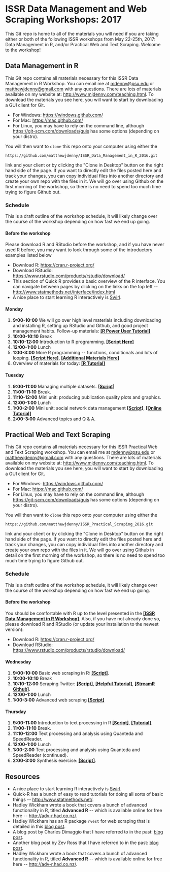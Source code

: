 # ISSR Data Management and Web Scraping Workshops: 2017

This Git repo is home to all of the materials you will need if you are taking either or both of the following ISSR workshops from May 22-25th, 2017: Data Management in R, and/or Practical Web and Text Scraping. Welcome to the workshop!
## Data Management in R

This Git repo contains all materials necessary for this ISSR Data Management in R Workshop. You can email me at <mdenny@psu.edu> or <matthewjdenny@gmail.com> with any questions. There are lots of materials available on my website at: <http://www.mjdenny.com/teaching.html>. To download the materials you see here, you will want to start by downloading a GUI client for Git. 

* For Windows: <https://windows.github.com/>
* For Mac: <https://mac.github.com/>
* For Linux, you may have to rely on the command line, although <https://git-scm.com/downloads/guis> has some options (depending on your distro).

You will then want to `clone` this repo onto your computer using either the 

    https://github.com/matthewjdenny/ISSR_Data_Management_in_R_2016.git

link and your client or by clicking the "Clone in Desktop" button on the right hand side of the page. If you want to directly edit the files posted here and track your changes, you can copy individual files into another directory and create your own repo with the files in it.  We will go over using Github on the first morning of the workshop, so there is no need to spend too much time trying to figure Github out.

### Schedule

This is a draft outline of the workshop schedule, it will likely change over the course of the workshop depending on how fast we end up going.

#### Before the workshop

Please download R and RStudio before the workshop, and if you have never used R before, you may want to look through some of the introductory examples listed below 

* Download R: <https://cran.r-project.org/>
* Download RStudio: <https://www.rstudio.com/products/rstudio/download/>
* This section of Quick R provides a basic overview of the R interface. You can navigate between pages by clicking on the links on the top left -- <http://www.statmethods.net/interface/index.html>
* A nice place to start learning R interactively is [Swirl](http://swirlstats.com/).

#### Monday

1. **9:00-10:00** We will go over high level materials including downloading and installing R, setting up RStudio and Github, and good project management habits. Follow-up materials: [**[R Power User Tutorial]**](http://www.mjdenny.com/Data_Science_Tools.html) 
2. **10:00-10:10** Break
3. **10:10-12:00** Introduction to R programming. [**[Script Here]**](https://github.com/matthewjdenny/ISSR_Data_Management_in_R_2016/blob/master/Scripts/Intro.R)
4. **12:00-1:00** Lunch
5. **1:00-3:00** More R programming -- functions, conditionals and lots of looping. [**[Script Here]**](https://github.com/matthewjdenny/ISSR_Data_Management_in_R_2016/blob/master/Scripts/Intermediate.R), [**[Additional Materials Here]**](https://github.com/matthewjdenny/ISSR_Data_Management_in_R_2016/blob/master/Handouts/Intermediate_R.pdf)
6. Overview of materials for today: [**[R Tutorial]**](http://www.mjdenny.com/R_Tutorial.html) 

#### Tuesday

1. **9:00-11:00** Managing multiple datasets. [**[Script]**](http://www.mjdenny.com/workshops/Managing_Multiple_Datasets.R) 
2. **11:00-11:10** Break.
3. **11:10-12:00** Mini unit: producing publication quality plots and graphics.
4. **12:00-1:00** Lunch
5. **1:00-2:00** Mini unit: social network data management [**[Script]**](http://www.mjdenny.com/workshops/Preparing_Network_Data_in_R.R), [**[Online Tutorial]**](http://www.mjdenny.com/Preparing_Network_Data_In_R.html) 
5. **2:00-3:00** Advanced topics and Q & A.


## Practical Web and Text Scraping

This Git repo contains all materials necessary for this ISSR Practical Web and Text Scraping workshop. You can email me at <mdenny@psu.edu> or <matthewjdenny@gmail.com> with any questions. There are lots of materials available on my website at: <http://www.mjdenny.com/teaching.html>. To download the materials you see here, you will want to start by downloading a GUI client for Git. 

* For Windows: <https://windows.github.com/>
* For Mac: <https://mac.github.com/>
* For Linux, you may have to rely on the command line, although <https://git-scm.com/downloads/guis> has some options (depending on your distro).

You will then want to `clone` this repo onto your computer using either the 

    https://github.com/matthewjdenny/ISSR_Practical_Scraping_2016.git

link and your client or by clicking the "Clone in Desktop" button on the right hand side of the page. If you want to directly edit the files posted here and track your changes, you can copy individual files into another directory and create your own repo with the files in it.  We will go over using Github in detail on the first morning of the workshop, so there is no need to spend too much time trying to figure Github out.

### Schedule

This is a draft outline of the workshop schedule, it will likely change over the course of the workshop depending on how fast we end up going.

#### Before the workshop

You should be comfortable with R up to the level presented in the [**[ISSR Data Management in R Workshop]**](https://github.com/matthewjdenny/ISSR_Data_Management_in_R_2016).  Also, if you have not already done so, please download R and RStudio (or update your installation to the newest version):

* Download R: <https://cran.r-project.org/>
* Download RStudio: <https://www.rstudio.com/products/rstudio/download/>

#### Wednesday

1. **9:00-10:00** Basic web scraping in R:  [**[Script]**](https://github.com/matthewjdenny/ISSR_Practical_Scraping_2016/blob/master/Scripts/Basic_Scraping.R). 
2. **10:00-10:10** Break
3. **10:10-12:00** Scraping Twitter:  [**[Script]**](https://github.com/matthewjdenny/ISSR_Practical_Scraping_2016/blob/master/Scripts/Scraping_Twitter.R), [**[Helpful Tutorial]**](https://github.com/SMAPPNYU/smappR), [**[StreamR Github]**](https://github.com/pablobarbera/streamR).   
4. **12:00-1:00** Lunch
5. **1:00-3:00** Advanced web scraping [**[Script]**](https://github.com/matthewjdenny/ISSR_Practical_Scraping_2016/blob/master/Scripts/Advanced_Web_Scraping.R)

#### Thursday

1. **9:00-11:00** Introduction to text processing in R [**[Script]**](http://mjdenny.com/workshops/Text_Processing_in_R.R), [**[Tutorial]**](http://www.mjdenny.com/Text_Processing_In_R.html).  
2. **11:00-11:10** Break.
3. **11:10-12:00** Text processing and analysis using Quanteda and SpeedReader.
4. **12:00-1:00** Lunch
5. **1:00-2:00** Text processing and analysis using Quanteda and SpeedReader (continued).
5. **2:00-3:00** Synthesis exercise: [**[Script]**](https://github.com/matthewjdenny/ISSR_Practical_Scraping_2016/blob/master/Scripts/Scraping_Exercise.R).

## Resources

* A nice place to start learning R interactively is [Swirl](http://swirlstats.com/).
* Quick-R has a bunch of easy to read tutorials for doing all sorts of basic things -- <http://www.statmethods.net/>.
* Hadley Wickham wrote a book that covers a bunch of advanced functionality in R, titled **Advanced R** -- which is available online for free here -- <http://adv-r.had.co.nz/>.
* Hadley Wickham has an R package `rvest` for web scraping that is detailed in this [blog post](https://blog.rstudio.org/2014/11/24/rvest-easy-web-scraping-with-r/).
* A blog post by Charles Dimaggio that I have referred to in the past: [blog post](http://www.columbia.edu/~cjd11/charles_dimaggio/DIRE/styled-4/styled-6/code-13/).
* Another blog post by Zev Ross that I have referred to in the past: [blog post](http://zevross.com/blog/2015/05/19/scrape-website-data-with-the-new-r-package-rvest/).
* Hadley Wickham wrote a book that covers a bunch of advanced functionality in R, titled **Advanced R** -- which is available online for free here -- <http://adv-r.had.co.nz/>.
